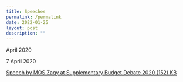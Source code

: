 ```yaml
---
title: Speeches
permalink: /permalink
date: 2022-01-25
layout: post
description: ""
---
```

April 2020

7 April 2020

[Speech by MOS Zaqy at Supplementary Budget Debate 2020 (152) KB](/files/Speech%20by%20MOS%20Zaqy%20at%20Supplementary%20Budget%20Debate%202020.pdf)